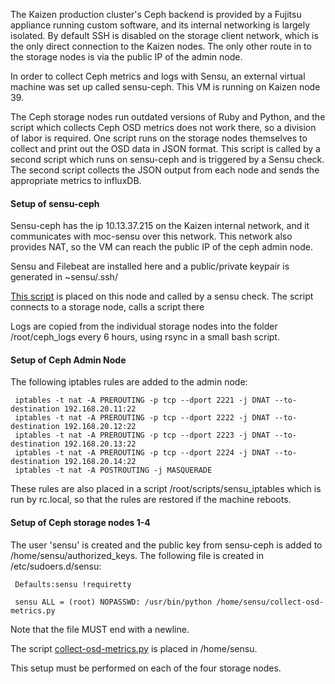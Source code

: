 The Kaizen production cluster's Ceph backend is provided by a Fujitsu appliance running custom software, and its internal networking is largely isolated.  By default SSH is disabled on the storage client network, which is the only direct connection to the Kaizen nodes.  The only other route in to the storage nodes is via the public IP of the admin node.

In order to collect Ceph metrics and logs with Sensu, an external virtual machine was set up called sensu-ceph.  This VM is running on Kaizen node 39.

The Ceph storage nodes run outdated versions of Ruby and Python, and the script which collects Ceph OSD metrics does not work there, so a division of labor is required.  One script runs on the storage nodes themselves to collect and print out the OSD data in JSON format.  This script is called by a second script which runs on sensu-ceph and is triggered by a Sensu check.  The second script collects the JSON output from each node and sends the appropriate metrics to influxDB.

#### Setup of sensu-ceph
Sensu-ceph has the ip 10.13.37.215 on the Kaizen internal network, and it communicates with moc-sensu over this network.  This network also provides NAT, so the VM can reach the public IP of the ceph admin node.

Sensu and Filebeat are installed here and a public/private keypair is generated in ~sensu/.ssh/

[This script](https://github.com/CCI-MOC/mocmon/blob/master/plugins/checkoutput_test.py) is placed on this node and called by a sensu check.  The script connects to a storage node, calls a script there

Logs are copied from the individual storage nodes into the folder /root/ceph_logs every 6 hours, using rsync in a small bash script.

#### Setup of Ceph Admin Node
The following iptables rules are added to the admin node:

     iptables -t nat -A PREROUTING -p tcp --dport 2221 -j DNAT --to-destination 192.168.20.11:22
     iptables -t nat -A PREROUTING -p tcp --dport 2222 -j DNAT --to-destination 192.168.20.12:22 
     iptables -t nat -A PREROUTING -p tcp --dport 2223 -j DNAT --to-destination 192.168.20.13:22
     iptables -t nat -A PREROUTING -p tcp --dport 2224 -j DNAT --to-destination 192.168.20.14:22
     iptables -t nat -A POSTROUTING -j MASQUERADE

These rules are also placed in a script /root/scripts/sensu_iptables which is run by rc.local, so that the rules are restored if the machine reboots.

#### Setup of Ceph storage nodes 1-4
The user 'sensu' is created and the public key from sensu-ceph is added to /home/sensu/authorized_keys.
The following file is created in /etc/sudoers.d/sensu:
    
     Defaults:sensu !requiretty
     
     sensu ALL = (root) NOPASSWD: /usr/bin/python /home/sensu/collect-osd-metrics.py    

Note that the file MUST end with a newline.

The script [collect-osd-metrics.py](https://github.com/CCI-MOC/mocmon/blob/master/plugins/ceph-osd-metrics.rb) is placed in /home/sensu.

This setup must be performed on each of the four storage nodes.



